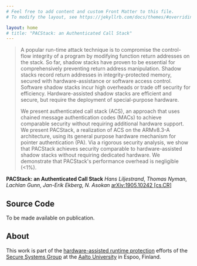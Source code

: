 ```yaml
---
# Feel free to add content and custom Front Matter to this file.
# To modify the layout, see https://jekyllrb.com/docs/themes/#overriding-theme-defaults

layout: home
# title: "PACStack: an Authenticated Call Stack"
---
```


> A popular run-time attack technique is to compromise the control-flow integrity of a program by modifying function return addresses on the stack. So far, shadow stacks have proven to be essential for comprehensively preventing return address manipulation. Shadow stacks record return addresses in integrity-protected memory, secured with hardware-assistance or software access control. Software shadow stacks incur high overheads or trade off security for efficiency. Hardware-assisted shadow stacks are efficient and secure, but require the deployment of special-purpose hardware.
>
> We present authenticated call stack (ACS), an approach that uses chained message authentication codes (MACs) to achieve comparable security without requiring additional hardware support. We present PACStack, a realization of ACS on the ARMv8.3-A architecture, using its general purpose hardware mechanism for pointer authentication (PA). Via a rigorous security analysis, we show that PACStack achieves security comparable to hardware-assisted shadow stacks without requiring dedicated hardware. We demonstrate that PACStack's performance overhead is negligible (<1%). 

**PACStack: an Authenticated Call Stack**
*Hans Liljestrand*,
*Thomas Nyman*,
*Lachlan Gunn*,
*Jan-Erik Ekberg*,
*N. Asokan*
[arXiv:1905.10242 \[cs.CR\]](https://arxiv.org/abs/1905.10242)

## Source Code

To be made available on publication.

## About

This work is part of the [hardware-assisted runtime
protection](https://ssg.aalto.fi/research/projects/harp) efforts of the [Secure
Systems Group](https://ssg.aalto.fi) at the [Aalto
University](https://www.aalto.fi) in Espoo, Finland.

